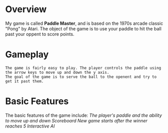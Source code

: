 # Overview

My game is called **Paddle Master**, and is based on the 1970s arcade classic "Pong" by Atari. The object of the game is to use your paddle to hit the ball past your oppent to score points.

# Gameplay

    The game is fairly easy to play. The player controls the paddle using the arrow keys to move up and down the y axis.
    The goal of the game is to serve the ball to the openent and try to get it past them.




# Basic Features

The basic features of the game include:
    *The player's paddle and the ability to move up and down*
    *Scoreboard*
    *New game starts after the winner reaches 5*
    *Interactive AI*





    


    
